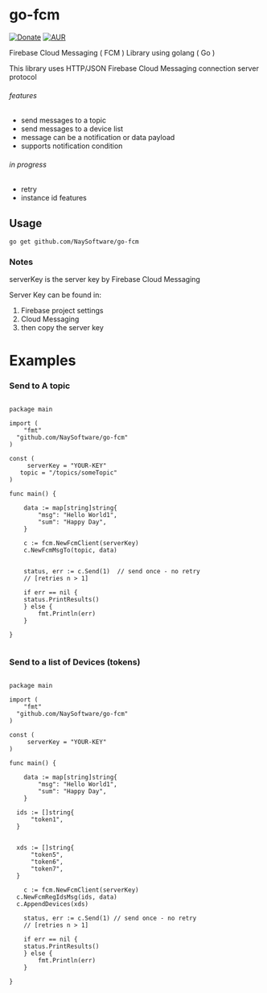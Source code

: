 # go-fcm

[![Donate](https://img.shields.io/badge/Donate-PayPal-green.svg?style=flat-square)](https://www.paypal.com/cgi-bin/webscr?cmd=_donations&business=MYW4MY786JXFN&lc=GB&item_name=go%2dfcm%20development&item_number=go%2dfcm&currency_code=USD&bn=PP%2dDonationsBF%3abtn_donate_SM%2egif%3aNonHosted)
[![AUR](https://img.shields.io/aur/license/yaourt.svg?maxAge=2592000?style=flat-square)]()

Firebase Cloud Messaging ( FCM ) Library using golang ( Go )

This library uses HTTP/JSON Firebase Cloud Messaging connection server protocol


###### features

* send messages to a topic
* send messages to a device list
* message can be a notification or data payload
* supports notification condition	


###### in progress
* retry
* instance id features



## Usage



```
go get github.com/NaySoftware/go-fcm

```

### Notes


serverKey is the server key by Firebase Cloud Messaging

Server Key can be found in:

1. Firebase project settings
2. Cloud Messaging
3. then copy the server key




# Examples

### Send to A topic

```golang

package main

import (
	"fmt"
  "github.com/NaySoftware/go-fcm"
)

const (
	 serverKey = "YOUR-KEY"
   topic = "/topics/someTopic"
)

func main() {

	data := map[string]string{
		"msg": "Hello World1",
		"sum": "Happy Day",
	}

	c := fcm.NewFcmClient(serverKey)
	c.NewFcmMsgTo(topic, data)


	status, err := c.Send(1)  // send once - no retry
	// [retries n > 1]

	if err == nil {
    status.PrintResults()
	} else {
		fmt.Println(err)
	}

}


```


### Send to a list of Devices (tokens)

```golang

package main

import (
	"fmt"
  "github.com/NaySoftware/go-fcm"
)

const (
	 serverKey = "YOUR-KEY"
)

func main() {

	data := map[string]string{
		"msg": "Hello World1",
		"sum": "Happy Day",
	}

  ids := []string{
      "token1",
  }


  xds := []string{
      "token5",
      "token6",
      "token7",
  }

	c := fcm.NewFcmClient(serverKey)
  c.NewFcmRegIdsMsg(ids, data)
  c.AppendDevices(xds)

	status, err := c.Send(1) // send once - no retry
	// [retries n > 1]

	if err == nil {
    status.PrintResults()
	} else {
		fmt.Println(err)
	}

}



```
